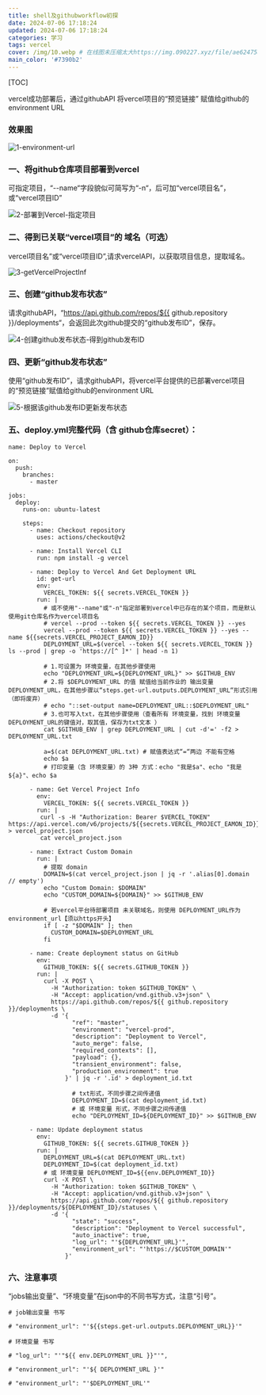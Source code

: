 ```yaml
---
title: shell及githubworkflow初探
date: 2024-07-06 17:18:24
updated: 2024-07-06 17:18:24
categories: 学习
tags: vercel
cover: /img/10.webp # 在线图未压缩太大https://img.090227.xyz/file/ae62475a131f3734a201c.png
main_color: '#7390b2'
---
```


[TOC]


vercel成功部署后，通过githubAPI 将vercel项目的“预览链接” 赋值给github的environment URL
### 效果图
![1-environment-url](shell及github-workflow初探/1-environment-url.webp)

<!-- more -->



### 一、将github仓库项目部署到vercel

可指定项目，“--name“字段貌似可简写为“-n“，后可加“vercel项目名”，或“vercel项目ID”

![2-部署到Vercel-指定项目](shell及github-workflow初探/2-部署到Vercel-指定项目.webp)


### 二、得到已关联“vercel项目”的 域名（可选）

vercel项目名”或“vercel项目ID”,请求vercelAPI，以获取项目信息，提取域名。

![3-getVercelProjectInf](shell及github-workflow初探/3-getVercelProjectInf-GET-domain.webp)



### 三、创建“github发布状态”

请求githubAPI，“https://api.github.com/repos/${{ github.repository }}/deployments“，会返回此次github提交的“github发布ID”，保存。

![4-创建github发布状态-得到github发布ID](shell及github-workflow初探/4-创建github发布状态-得到github发布ID.webp)



### 四、更新“github发布状态”

使用“github发布ID”，请求githubAPI，将vercel平台提供的已部署vercel项目的“预览链接”赋值给github的environment URL

![5-根据该github发布ID更新发布状态](shell及github-workflow初探/5-根据该github发布ID更新发布状态.webp)





### 五、deploy.yml完整代码（含 github仓库secret）：



```shell
name: Deploy to Vercel

on:
  push:
    branches:
      - master

jobs:
  deploy:
    runs-on: ubuntu-latest
    
    steps:
      - name: Checkout repository
        uses: actions/checkout@v2
    
      - name: Install Vercel CLI
        run: npm install -g vercel
    
      - name: Deploy to Vercel And Get Deployment URL
        id: get-url
        env:
          VERCEL_TOKEN: ${{ secrets.VERCEL_TOKEN }}
        run: |
          # 或不使用"--name"或"-n"指定部署到vercel中已存在的某个项目，而是默认使用git仓库名作为vercel项目名
          # vercel --prod --token ${{ secrets.VERCEL_TOKEN }} --yes
          vercel --prod --token ${{ secrets.VERCEL_TOKEN }} --yes --name ${{secrets.VERCEL_PROJECT_EAMON_ID}}
          DEPLOYMENT_URL=$(vercel --token ${{ secrets.VERCEL_TOKEN }} ls --prod | grep -o 'https://[^ ]*' | head -n 1)
          
          # 1.可设置为 环境变量，在其他步骤使用
          echo "DEPLOYMENT_URL=${DEPLOYMENT_URL}" >> $GITHUB_ENV
          # 2.将 $DEPLOYMENT_URL 的值 赋值给当前作业的 输出变量 DEPLOYMENT_URL，在其他步骤以“steps.get-url.outputs.DEPLOYMENT_URL“形式引用（即将废弃）
          # echo "::set-output name=DEPLOYMENT_URL::$DEPLOYMENT_URL"
          # 3.也可写入txt，在其他步骤使用（查看所有 环境变量，找到 环境变量DEPLOYMENT_URL的键值对，取其值，保存为txt文本 ）
          cat $GITHUB_ENV | grep DEPLOYMENT_URL | cut -d'=' -f2 > DEPLOYMENT_URL.txt
          
          a=$(cat DEPLOYMENT_URL.txt) # 赋值表达式“=“两边 不能有空格
          echo $a
          # 打印变量（含 环境变量）的 3种 方式：echo "我是$a"、echo "我是${a}"、echo $a
    
      - name: Get Vercel Project Info
        env:
          VERCEL_TOKEN: ${{ secrets.VERCEL_TOKEN }}
        run: |
         curl -s -H "Authorization: Bearer $VERCEL_TOKEN" https://api.vercel.com/v6/projects/${{secrets.VERCEL_PROJECT_EAMON_ID}} > vercel_project.json
         cat vercel_project.json
    
      - name: Extract Custom Domain
        run: |
          # 提取 domain
          DOMAIN=$(cat vercel_project.json | jq -r '.alias[0].domain // empty')
          echo "Custom Domain: $DOMAIN"
          echo "CUSTOM_DOMAIN=${DOMAIN}" >> $GITHUB_ENV
          
          # 若vercel平台待部署项目 未关联域名，则使用 DEPLOYMENT_URL作为environment_url【须以https开头】
          if [ -z "$DOMAIN" ]; then
            CUSTOM_DOMAIN=$DEPLOYMENT_URL
          fi
        
      - name: Create deployment status on GitHub
        env:
          GITHUB_TOKEN: ${{ secrets.GITHUB_TOKEN }}
        run: |
          curl -X POST \
            -H "Authorization: token $GITHUB_TOKEN" \
            -H "Accept: application/vnd.github.v3+json" \
            https://api.github.com/repos/${{ github.repository }}/deployments \
            -d '{
                  "ref": "master",
                  "environment": "vercel-prod",
                  "description": "Deployment to Vercel",
                  "auto_merge": false,
                  "required_contexts": [],
                  "payload": {},
                  "transient_environment": false,
                  "production_environment": true
                }' | jq -r '.id' > deployment_id.txt
    
                  # txt形式，不同步骤之间传递值
                  DEPLOYMENT_ID=$(cat deployment_id.txt)
                  # 或 环境变量 形式，不同步骤之间传递值
                  echo "DEPLOYMENT_ID=${DEPLOYMENT_ID}" >> $GITHUB_ENV
          
      - name: Update deployment status
        env:
          GITHUB_TOKEN: ${{ secrets.GITHUB_TOKEN }}
        run: |
          DEPLOYMENT_URL=$(cat DEPLOYMENT_URL.txt)
          DEPLOYMENT_ID=$(cat deployment_id.txt)
          # 或 环境变量 DEPLOYMENT_ID=${{env.DEPLOYMENT_ID}}
          curl -X POST \
            -H "Authorization: token $GITHUB_TOKEN" \
            -H "Accept: application/vnd.github.v3+json" \
            https://api.github.com/repos/${{ github.repository }}/deployments/${DEPLOYMENT_ID}/statuses \
            -d '{
                  "state": "success",
                  "description": "Deployment to Vercel successful",
                  "auto_inactive": true,
                  "log_url": "'${DEPLOYMENT_URL}'",
                  "environment_url": "'https://$CUSTOM_DOMAIN'"
                }'
```





###  六、注意事项

“jobs输出变量”、“环境变量”在json中的不同书写方式，注意“引号”。
```shell
# job输出变量 书写

# "environment_url": "'${{steps.get-url.outputs.DEPLOYMENT_URL}}'"

# 环境变量 书写

# "log_url": "'"${{ env.DEPLOYMENT_URL }}"'",

# "environment_url": "'${ DEPLOYMENT_URL }'"

# "environment_url": "'$DEPLOYMENT_URL'"
```

